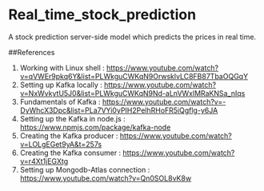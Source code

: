 # Real_time_stock_prediction
A stock prediction server-side model which predicts the prices in real time. 

##References
1. Working with Linux shell : https://www.youtube.com/watch?v=qVWEr9pkq6Y&list=PLWkguCWKqN9OrwsklvLC8FB87TbaOQGqY
2. Setting up Kafka locally : https://www.youtube.com/watch?v=NxWvkytU5J0&list=PLWkguCWKqN9Nd-aLnVWxlMRaKNSa_nIqs 
3. Fundamentals of Kafka : https://www.youtube.com/watch?v=-DyWhcX3Dpc&list=PLa7VYi0yPIH2PelhRHoFR5iQgflg-y6JA
4. Setting up the Kafka in node.js : https://www.npmjs.com/package/kafka-node
5. Creating the Kafka producer : https://www.youtube.com/watch?v=LOLgEGet9yA&t=257s
6. Creating the Kafka consumer : https://www.youtube.com/watch?v=r4Xt1jEGXtg
7. Setting up Mongodb-Atlas connection : https://www.youtube.com/watch?v=Qn0SOL8vK8w
